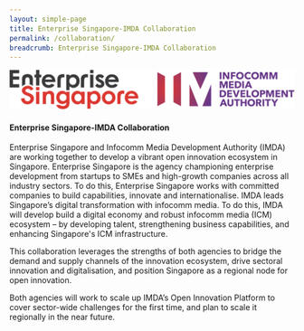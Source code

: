```yaml
---
layout: simple-page
title: Enterprise Singapore-IMDA Collaboration
permalink: /collaboration/
breadcrumb: Enterprise Singapore-IMDA Collaboration
---
```

![2](/images/about/esg-imda-collaboration.jpeg)

#### Enterprise Singapore-IMDA Collaboration

Enterprise Singapore and Infocomm Media Development Authority (IMDA) are working together to develop a vibrant open innovation ecosystem in Singapore. Enterprise Singapore is the agency championing enterprise development from startups to SMEs and high-growth companies across all industry sectors. To do this, Enterprise Singapore works with committed companies to build capabilities, innovate and internationalise. IMDA leads Singapore’s digital transformation with infocomm media. To do this, IMDA will develop build a digital economy and robust infocomm media (ICM) ecosystem – by developing talent, strengthening business capabilities, and enhancing Singapore's ICM infrastructure. 

This collaboration leverages the strengths of both agencies to bridge the demand and supply channels of the innovation ecosystem, drive sectoral innovation and digitalisation, and position Singapore as a regional node for open innovation.

Both agencies will work to scale up IMDA’s Open Innovation Platform to cover sector-wide challenges for the first time, and plan to scale it regionally in the near future.
